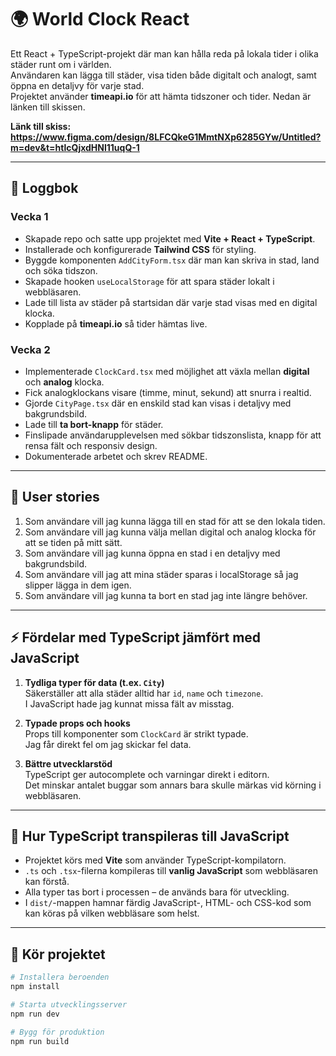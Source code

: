 # 🌍 World Clock React

Ett React + TypeScript-projekt där man kan hålla reda på lokala tider i olika städer runt om i världen.  
Användaren kan lägga till städer, visa tiden både digitalt och analogt, samt öppna en detaljvy för varje stad.  
Projektet använder **timeapi.io** för att hämta tidszoner och tider. Nedan är länken till skissen.

**Länk till skiss: https://www.figma.com/design/8LFCQkeG1MmtNXp6285GYw/Untitled?m=dev&t=htlcQjxdHNl11uqQ-1**

---

## 📖 Loggbok

### Vecka 1
- Skapade repo och satte upp projektet med **Vite + React + TypeScript**.  
- Installerade och konfigurerade **Tailwind CSS** för styling.  
- Byggde komponenten `AddCityForm.tsx` där man kan skriva in stad, land och söka tidszon.  
- Skapade hooken `useLocalStorage` för att spara städer lokalt i webbläsaren.  
- Lade till lista av städer på startsidan där varje stad visas med en digital klocka.  
- Kopplade på **timeapi.io** så tider hämtas live.  

### Vecka 2
- Implementerade `ClockCard.tsx` med möjlighet att växla mellan **digital** och **analog** klocka.  
- Fick analogklockans visare (timme, minut, sekund) att snurra i realtid.  
- Gjorde `CityPage.tsx` där en enskild stad kan visas i detaljvy med bakgrundsbild.  
- Lade till **ta bort-knapp** för städer.  
- Finslipade användarupplevelsen med sökbar tidszonslista, knapp för att rensa fält och responsiv design.  
- Dokumenterade arbetet och skrev README.  

---

## 📌 User stories
1. Som användare vill jag kunna lägga till en stad för att se den lokala tiden.  
2. Som användare vill jag kunna välja mellan digital och analog klocka för att se tiden på mitt sätt.  
3. Som användare vill jag kunna öppna en stad i en detaljvy med bakgrundsbild.  
4. Som användare vill jag att mina städer sparas i localStorage så jag slipper lägga in dem igen.  
5. Som användare vill jag kunna ta bort en stad jag inte längre behöver.  

---

## ⚡ Fördelar med TypeScript jämfört med JavaScript

1. **Tydliga typer för data (t.ex. `City`)**  
   Säkerställer att alla städer alltid har `id`, `name` och `timezone`.  
   I JavaScript hade jag kunnat missa fält av misstag.  

2. **Typade props och hooks**  
   Props till komponenter som `ClockCard` är strikt typade.  
   Jag får direkt fel om jag skickar fel data.  

3. **Bättre utvecklarstöd**  
   TypeScript ger autocomplete och varningar direkt i editorn.  
   Det minskar antalet buggar som annars bara skulle märkas vid körning i webbläsaren.  

---

## 🔧 Hur TypeScript transpileras till JavaScript

- Projektet körs med **Vite** som använder TypeScript-kompilatorn.  
- `.ts` och `.tsx`-filerna kompileras till **vanlig JavaScript** som webbläsaren kan förstå.  
- Alla typer tas bort i processen – de används bara för utveckling.  
- I `dist/`-mappen hamnar färdig JavaScript-, HTML- och CSS-kod som kan köras på vilken webbläsare som helst.  

---

## 🚀 Kör projektet

```bash
# Installera beroenden
npm install

# Starta utvecklingsserver
npm run dev

# Bygg för produktion
npm run build
